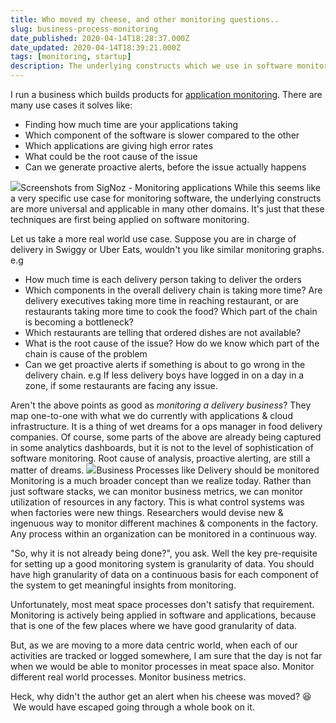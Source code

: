 ```yaml
---
title: Who moved my cheese, and other monitoring questions..
slug: business-process-monitoring
date_published: 2020-04-14T18:28:37.000Z
date_updated: 2020-04-14T18:39:21.000Z
tags: [monitoring, startup]
description: The underlying constructs which we use in software monitoring are more universal and applicable in many other domains than we realize. It's just that these techniques are first being applied on softwares
---
```


I run a business which builds products for [application monitoring](https://signoz.io). There are many use cases it solves like: 

- Finding how much time are your applications taking
- Which component of the software is slower compared to the other
- Which applications are giving high error rates
- What could be the root cause of the issue
- Can we generate proactive alerts, before the issue actually happens

![](/img/2020/04/app-monitoring-dashboards.jpg)Screenshots from SigNoz - Monitoring applications
While this seems like a very specific use case for monitoring software, the underlying constructs are more universal and applicable in many other domains. It's just that these techniques are first being applied on software monitoring.

Let us take a more real world use case. Suppose you are in charge of delivery in Swiggy or Uber Eats, wouldn't you like similar monitoring graphs. e.g

- How much time is each delivery person taking to deliver the orders
- Which components in the overall delivery chain is taking more time? Are delivery executives taking more time in reaching restaurant, or are restaurants taking more time to cook the food? Which part of the chain is becoming a bottleneck?
- Which restaurants are telling that ordered dishes are not available?
- What is the root cause of the issue? How do we know which part of the chain is cause of the problem
- Can we get proactive alerts if something is about to go wrong in the delivery chain. e.g If less delivery boys have logged in on a day in a zone, if some restaurants are facing any issue.

Aren't the above points as good as *monitoring a delivery business*? They map one-to-one with what we do currently with applications & cloud infrastructure. It is a thing of wet dreams for a ops manager in food delivery companies. Of course, some parts of the above are already being captured in some analytics dashboards, but it is not to the level of sophistication of software monitoring. Root cause of analysis, proactive alerting, are still a matter of dreams.
![](/img/2020/04/delivery.gif)Business Processes like Delivery should be monitored
Monitoring is a much broader concept than we realize today. Rather than just software stacks, we can monitor business metrics, we can monitor utilization of resources in any factory. This is what control systems was when factories were new things. Researchers would devise new & ingenuous way to monitor different machines & components in the factory. Any process within an organization can be monitored in a continuous way.

"So, why it is not already being done?", you ask. Well the key pre-requisite for setting up a good monitoring system is granularity of data. You should have high granularity of data on a continuous basis for each component of the system to get meaningful insights from monitoring.

Unfortunately, most meat space processes don't satisfy that requirement. Monitoring is actively being applied in software and applications, because that is one of the few places where we have good granularity of data.

But, as we are moving to a more data centric world, when each of our activities are tracked or logged somewhere, I am sure that the day is not far when we would be able to monitor processes in meat space also. Monitor different real world processes. Monitor business metrics.

Heck, why didn't the author get an alert when his cheese was moved? 😆  We would have escaped going through a whole book on it.
